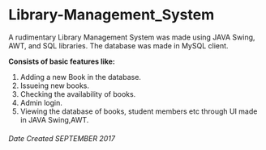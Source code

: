 # Library-Management_System

A rudimentary Library Management System was made using JAVA Swing, AWT, and SQL libraries. The database was made in MySQL client.

**Consists of basic features like:**
1. Adding a new Book in the database.
2. Issueing new books.
3. Checking the availability of books.
4. Admin login.
5. Viewing the database of books, student members etc through UI made in JAVA Swing,AWT.

###### Date Created SEPTEMBER 2017
